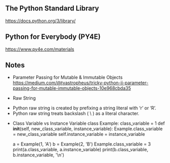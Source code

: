## The Python Standard Library
https://docs.python.org/3/library/

## Python for Everybody (PY4E)
https://www.py4e.com/materials

## Notes
* Parameter Passing for Mutable & Immutable Objects
https://medium.com/@tyastropheus/tricky-python-ii-parameter-passing-for-mutable-immutable-objects-10e968cbda35

* Raw String
- Python raw string is created by prefixing a string literal with ‘r’ or ‘R’.
- Python raw string treats backslash ( \\ ) as a literal character. 


* Class Variable vs Instance Variable
    class Example:
        class_variable = 1
        def __init__(self, new_class_variable, instance_variable):
            Example.class_variable = new_class_variable
            self.instance_variable = instance_variable
    
    a = Example(1, 'A')
    b = Example(2, 'B')
    Example.class_variable = 3
    print(a.class_variable, a.instance_variable)
    print(b.class_variable, b.instance_variable, '\n')
